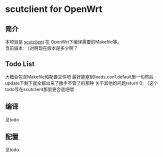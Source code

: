 scutclient for OpenWrt  
===

简介  
---

 本项目是 [scutclient][1] 在 OpenWrt下编译需要的Makefile等。   
 当前版本: （对啊现在版本是多少啊？  
 

Todo List
---

 大概会包含Makefile和配置文件吧
 最好能塞到feeds.conf.default里一句然后update下剩下就全都出来了撒手不管了的那种
 关于其他的问题return 0;  （这个todo写在scutclient那里更合适吧喂


编译  
---

 见todo


配置  
---
 
 见todo

  [1]: https://github.com/scutclient/scutclient
